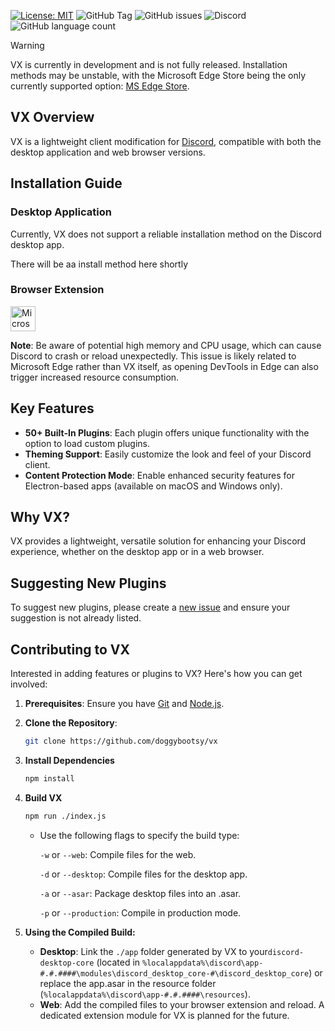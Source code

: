 [![License: MIT](https://img.shields.io/badge/License-MIT-red.svg)](https://opensource.org/licenses/MIT)
![GitHub Tag](https://img.shields.io/github/v/tag/doggybootsy/vx?sort=semver&logo=github&label=VX)
![GitHub issues](https://img.shields.io/github/issues/doggybootsy/vx)
![Discord](https://img.shields.io/discord/864267123694370836?logo=discord&label=Discord&link=https%3A%2F%2Fdiscord.gg%2FyYJA3qQE5F)
![GitHub language count](https://img.shields.io/github/languages/count/doggybootsy/vx)

> [!WARNING]
> VX is currently in development and is not fully released. Installation methods may be unstable, with the Microsoft Edge Store being the only currently supported option: [MS Edge Store](https://microsoftedge.microsoft.com/addons/detail/vx/cdjpfngmglnndcjclhdnmbhfkakbelig).

## VX Overview
VX is a lightweight client modification for [Discord](https://discord.com/), compatible with both the desktop application and web browser versions.

## Installation Guide
### Desktop Application
Currently, VX does not support a reliable installation method on the Discord desktop app. 

There will be aa install method here shortly

### Browser Extension
[<img src="https://edgestatic.azureedge.net/shared/cms/lrs1c69a1j/section-images/29bfeef37eef4ca3bcf962274c1c7766.png" width="40" alt="Microsoft Edge Logo" title="Install On Microsoft Edge">](https://microsoftedge.microsoft.com/addons/detail/vx/cdjpfngmglnndcjclhdnmbhfkakbelig)

**Note**: Be aware of potential high memory and CPU usage, which can cause Discord to crash or reload unexpectedly. This issue is likely related to Microsoft Edge rather than VX itself, as opening DevTools in Edge can also trigger increased resource consumption.

## Key Features
- **50+ Built-In Plugins**: Each plugin offers unique functionality with the option to load custom plugins.
- **Theming Support**: Easily customize the look and feel of your Discord client.
- **Content Protection Mode**: Enable enhanced security features for Electron-based apps (available on macOS and Windows only).

## Why VX?
VX provides a lightweight, versatile solution for enhancing your Discord experience, whether on the desktop app or in a web browser.

## Suggesting New Plugins
To suggest new plugins, please create a [new issue](https://github.com/doggybootsy/vx/issues/new?assignees=&labels=enhancement&projects=&template=plugin-request--%23name-.md&title=Plugin%20Request%20%5B%23name%5D) and ensure your suggestion is not already listed.

## Contributing to VX
Interested in adding features or plugins to VX? Here's how you can get involved:

1. **Prerequisites**: Ensure you have [Git](https://git-scm.com) and [Node.js](https://nodejs.org).
2. **Clone the Repository**:
   ```bash
   git clone https://github.com/doggybootsy/vx
   ```
3. **Install Dependencies**
    ```bash 
    npm install
    ```
4. **Build VX**
    ```bash
    npm run ./index.js
    ```
    - Use the following flags to specify the build type:

        `-w` or `--web`: Compile files for the web.

      `-d` or `--desktop`: Compile files for the desktop app.

      `-a` or `--asar`: Package desktop files into an .asar.

      `-p` or `--production`: Compile in production mode.

5. **Using the Compiled Build:**

   - **Desktop**: Link the `./app` folder generated by VX to your`discord-desktop-core` (located in `%localappdata%\discord\app-#.#.####\modules\discord_desktop_core-#\discord_desktop_core`) or replace the app.asar in the resource folder (`%localappdata%\discord\app-#.#.####\resources`).
   - **Web**: Add the compiled files to your browser extension and reload. A dedicated extension module for VX is planned for the future.
